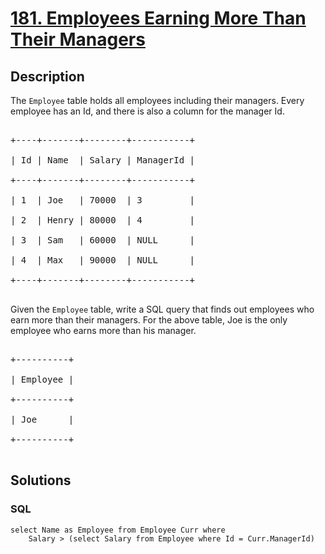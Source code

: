 # [181. Employees Earning More Than Their Managers](https://leetcode.com/problems/employees-earning-more-than-their-managers)



## Description

<p>The <code>Employee</code> table holds all employees including their managers. Every employee has an Id, and there is also a column for the manager Id.</p>



<pre>

+----+-------+--------+-----------+

| Id | Name  | Salary | ManagerId |

+----+-------+--------+-----------+

| 1  | Joe   | 70000  | 3         |

| 2  | Henry | 80000  | 4         |

| 3  | Sam   | 60000  | NULL      |

| 4  | Max   | 90000  | NULL      |

+----+-------+--------+-----------+

</pre>



<p>Given the <code>Employee</code> table, write a SQL query that finds out employees who earn more than their managers. For the above table, Joe is the only employee who earns more than his manager.</p>



<pre>

+----------+

| Employee |

+----------+

| Joe      |

+----------+

</pre>



## Solutions

<!-- tabs:start -->

### **SQL**

```
select Name as Employee from Employee Curr where
    Salary > (select Salary from Employee where Id = Curr.ManagerId)
```

<!-- tabs:end -->
